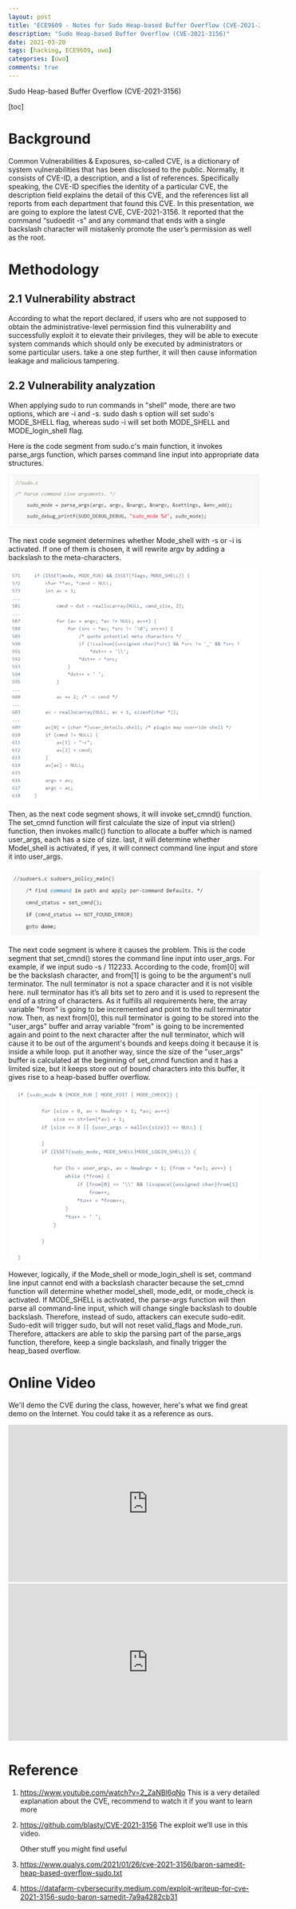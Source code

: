 ```yaml
---
layout: post
title: "ECE9609 - Notes for Sudo Heap-based Buffer Overflow (CVE-2021-3156)"
description: "Sudo Heap-based Buffer Overflow (CVE-2021-3156)"
date: 2021-03-20
tags: [hacking, ECE9609, uwo]
categories: [uwo]
comments: true
---
```


Sudo Heap-based Buffer Overflow (CVE-2021-3156)

[toc]

# Background

Common Vulnerabilities & Exposures, so-called CVE, is a dictionary of system vulnerabilities that has been disclosed to the public. Normally, it consists of CVE-ID, a description, and a list of references. Specifically speaking, the CVE-ID specifies the identity of a particular CVE, the description field explains the detail of this CVE, and the references list all reports from each department that found this CVE. In this presentation, we are going to explore the latest CVE, CVE-2021-3156. It reported that the command “sudoedit -s” and any command that ends with a single backslash character will mistakenly promote the user’s permission as well as the root. 

# Methodology

## 2.1 **Vulnerability abstract** 

According to what the report declared, if users who are not supposed to obtain the administrative-level permission find this vulnerability and successfully exploit it to elevate their privileges, they will be able to execute system commands which should only be executed by administrators or some particular users. take a one step further, it will then cause information leakage and malicious tampering. 

## 2.2 **Vulnerability analyzation** 

When applying sudo to run commands in "shell" mode, there are two options, which are -i and -s. sudo dash s option will set sudo's MODE_SHELL flag, whereas sudo -i will set both MODE_SHELL and MODE_login_shell flag. 

Here is the code segment from sudo.c's main function, it invokes parse_args function, which parses command line input into appropriate data structures. 

<img src="/assets/images/202103/1r18oADTLzjfvVQ65EtJY8QirUKFktxJxD61rCHfFLt3bl3ydLDtpxku4lmSx1GI-b5_9ghrinbjz2vZY0gMYN2M2Vu2JvfeZbDoiU23O8uC4Ft4K_mcC8D40ijbJi8-t5VXItz0" alt="img" style="zoom:80%;" />

The next code segment determines whether Mode_shell with -s or -i is activated. If one of them is chosen, it will rewrite argv by adding a backslash to the meta-characters. 

<img src="/assets/images/202103/AAg3lf5MpdlRbh2G0HRO1EN4TkACGASqCoRPtELjUtFgnfnJJg8jv-KzSGJkVziPTPKlikJ9gvEaIncobqEpnmOL54q6_DsToqXlJ8GjkXxm_tkdPhEUf9CAnwKKFUFf9LSzwnru" alt="img" style="zoom:80%;" />

Then, as the next code segment shows, it will invoke set_cmnd() function. The set_cmnd function will first calculate the size of input via strlen() function, then invokes mallc() function to allocate a buffer which is named user_args, each has a size of size. last, it will determine whether Model_shell is activated, if yes, it will connect command line input and store it into user_args. 

![img](/assets/images/202103/QnUj10UZoAFtV28mqivgruWVLowIe6QeGHxi1xvBN8ZQNNbuvSVyW7SWJUb0voJ2TAo44YuXr-yDETyfTOqK3Ca0llzjLfLznyokUhEbCyCYhcGMich_L0sJa95gPvshUsNtc2rG)

The next code segment is where it causes the problem. This is the code segment that set_cmnd() stores the command line input into user_args. For example, if we input sudo -s / 112233. According to the code, from[0] will be the backslash character, and from[1] is going to be the argument's null terminator. The null terminator is not a space character and it is not visible here. null terminator has it’s all bits set to zero and it is used to represent the end of a string of characters. As it fulfills all requirements here, the array variable "from" is going to be incremented and point to the null terminator now. Then, as next from[0], this null terminator is going to be stored into the "user_args" buffer and array variable "from" is going to be incremented again and point to the next character after the null terminator, which will cause it to be out of the argument's bounds and keeps doing it because it is inside a while loop. put it another way, since the size of the "user_args" buffer is calculated at the beginning of set_cmnd function and it has a limited size, but it keeps store out of bound characters into this buffer, it gives rise to a heap-based buffer overflow. 



<img src="/assets/images/202103/nbyBysGHcbo_jkep-kdgzxe-PhcnA3V8RL5aT-RGt-HvPkhMCK1pbA0ZnHlP72s18qTj13AxSC2PCYq1Guc-MK6eG1uRh5KMRMWyhDwN9sq2AMF8Se4VN5V4snuggYS2tDpFHCo7" alt="img" style="zoom:80%;" />

However, logically, if the Mode_shell or mode_login_shell is set, command line input cannot end with a backslash character because the set_cmnd function will determine whether model_shell, mode_edit, or mode_check is activated. If MODE_SHELL is activated, the parse-args function will then parse all command-line input, which will change single backslash to double backslash. Therefore, instead of sudo, attackers can execute sudo-edit. Sudo-edit will trigger sudo, but will not reset valid_flags and Mode_run. Therefore, attackers are able to skip the parsing part of the parse_args function, therefore, keep a single backslash, and finally trigger the heap_based overflow. 



# Online Video

We'll demo the CVE during the class, however, here's what we find great demo on the Internet. You could take it as a reference as ours.

<iframe width="560" height="315" src="https://www.youtube.com/embed/hZg1OoyqXhs?start=38" title="YouTube video player" frameborder="0" allow="accelerometer; autoplay; clipboard-write; encrypted-media; gyroscope; picture-in-picture" allowfullscreen></iframe>



<iframe width="560" height="315" src="https://www.youtube.com/embed/Cqom0wGyhGg" frameborder="0" allow="accelerometer; autoplay; clipboard-write; encrypted-media; gyroscope; picture-in-picture" allowfullscreen></iframe>



# Reference

1. https://www.youtube.com/watch?v=2_ZaNBl6qNo This is a very detailed explanation about the CVE, recommend to watch it if you want to learn more

2. https://github.com/blasty/CVE-2021-3156 The exploit we’ll use in this video.   

   Other stuff you might find useful

3. https://www.qualys.com/2021/01/26/cve-2021-3156/baron-samedit-heap-based-overflow-sudo.txt

4. https://datafarm-cybersecurity.medium.com/exploit-writeup-for-cve-2021-3156-sudo-baron-samedit-7a9a4282cb31